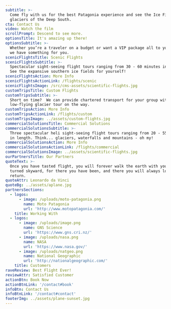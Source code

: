 ```yaml
---
subtitle: >-
  Come fly with us for the best Patagonia experience and see the Ice Fields and
  glaciers of the Deep South.
cta: Contact Us
video: Watch the film
scrollPrompt: Descend to see more.
optionsTitle: It's amazing up there!
optionsSubtitle: >-
  Whether you’re a traveler on a budget or want a VIP package all to yourself,
  we have something for you.
scenicFlightsTitle: Scenic Flights
scenicFlightsSubtitle: >-
  Spectacular sight-seeing flight tours ranging from 30 - 60 minutes in length.
  See the expansive southern ice fields for yourself!
scenicFlightsAction: More Info
scenicFlightsActionLink: /flights/scenic
scenicFlightsImage: /src/cms-assets/scientific-flights.jpg
customTripsTitle: Custom Flights
customTripsSubtitle: >-
  Short on time?  We can provide chartered transport for your group with a
  low-flying glacier tour on the way.
customTripsAction: More Info
customTripsActionLink: /flights/custom
customTripsImage: ../assets/custom-flights.jpg
commercialSolutionsTitle: Commercial Solutions
commercialSolutionsSubtitle: >-
  Three spectacular heli sight-seeing flight tours ranging from 20 - 55 minutes
  in length. Think... glaciers, waterfalls and mountains - oh my!
commercialSolutionsAction: More Info
commercialSolutionsActionLink: /flights/commercial
commercialSolutionsImage: ../assets/scientific-flights.jpg
ourPartnersTitle: Our Partners
quoteText: >-
  Once you have tasted flight, you will forever walk the earth with your eyes
  turned skyward, for there you have been, and there you will always long to
  return.
quoteAttr: Leonardo da Vinci
quoteBg: ../assets/aplane.jpg
partnersSections:
  - logos:
      - image: /uploads/moto-patagonia.png
        name: Moto Patagonia
        url: 'http://www.motopatagonia.com/'
    title: Working With
  - logos:
      - image: /uploads/image.png
        name: GNS Science
        url: 'https://www.gns.cri.nz/'
      - image: /uploads/nasa.png
        name: NASA
        url: 'https://www.nasa.gov/'
      - image: /uploads/natgeo.png
        name: National Geographic
        url: 'http://nationalgeographic.com/'
    title: Customers
raveReview: Best Flight Ever!
reviewAttr: Satisfied Customer
actionBtn: Book Now
actionBtnLink: '/contact#book'
infoBtn: Contact Us
infoBtnLink: '/contact#contact'
footerImg: ../assets/plane-sunset.jpg
---
```


